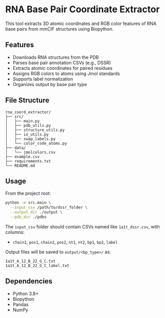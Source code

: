 # RNA Base Pair Coordinate Extractor

This tool extracts 3D atomic coordinates and RGB color features of RNA base pairs from mmCIF structures using Biopython.
## Features

- Downloads RNA structures from the PDB
- Parses base pair annotation CSVs (e.g., DSSR)
- Extracts atomic coordinates for paired residues
- Assigns RGB colors to atoms using Jmol standards
- Supports label normalization 
- Organizes output by base pair type

## File Structure

```
rna_coord_extractor/
├── src/
│   ├── main.py
│   ├── pdb_utils.py
│   ├── structure_utils.py
│   ├── io_utils.py
│   ├── swap_labels.py
│   └── color_code_atoms.py
├── data/
│   └── jmolcolors.csv
├── example.csv
├── requirements.txt
└── README.md
```

## Usage

From the project root:

```bash
python -m src.main \
  --input_csv /path/to/dssr_folder \
  --output_dir ./output \
  --pdb_dir ./pdbs
```

The `input_csv` folder should contain CSVs named like `1a1t_dssr.csv`, with columns:
- `chain1`, `pos1`, `chain2`, `pos2`, `nt1`, `nt2`, `bp1`, `bp2`, `label`

Output files will be saved to `output/<bp_type>/` as:

```
1a1t_A_12_B_22_G_C.txt
1a1t_A_12_B_22_G_C_label.txt
```

## Dependencies

- Python 3.8+
- Biopython
- Pandas
- NumPy